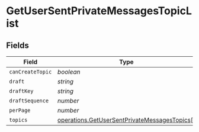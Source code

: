 # GetUserSentPrivateMessagesTopicList


## Fields

| Field                                                                                                               | Type                                                                                                                | Required                                                                                                            | Description                                                                                                         |
| ------------------------------------------------------------------------------------------------------------------- | ------------------------------------------------------------------------------------------------------------------- | ------------------------------------------------------------------------------------------------------------------- | ------------------------------------------------------------------------------------------------------------------- |
| `canCreateTopic`                                                                                                    | *boolean*                                                                                                           | :heavy_minus_sign:                                                                                                  | N/A                                                                                                                 |
| `draft`                                                                                                             | *string*                                                                                                            | :heavy_minus_sign:                                                                                                  | N/A                                                                                                                 |
| `draftKey`                                                                                                          | *string*                                                                                                            | :heavy_minus_sign:                                                                                                  | N/A                                                                                                                 |
| `draftSequence`                                                                                                     | *number*                                                                                                            | :heavy_minus_sign:                                                                                                  | N/A                                                                                                                 |
| `perPage`                                                                                                           | *number*                                                                                                            | :heavy_minus_sign:                                                                                                  | N/A                                                                                                                 |
| `topics`                                                                                                            | [operations.GetUserSentPrivateMessagesTopics](../../../sdk/models/operations/getusersentprivatemessagestopics.md)[] | :heavy_minus_sign:                                                                                                  | N/A                                                                                                                 |